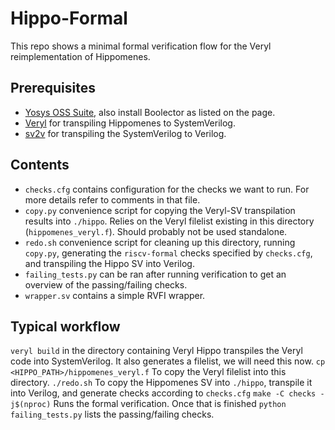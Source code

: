 # Hippo-Formal
This repo shows a minimal formal verification flow for the Veryl reimplementation of Hippomenes.

## Prerequisites
- [Yosys OSS Suite](https://yosyshq.readthedocs.io/projects/sby/en/latest/install.html), also install Boolector as listed on the page.
- [Veryl](https://veryl-lang.org/install/) for transpiling Hippomenes to SystemVerilog.
- [sv2v](https://github.com/zachjs/sv2v) for transpiling the SystemVerilog to Verilog.
## Contents
- `checks.cfg` contains configuration for the checks we want to run. For more details refer to comments in that file.
- `copy.py` convenience script for copying the Veryl-SV transpilation results into `./hippo`. Relies on the Veryl filelist existing in this directory (`hippomenes_veryl.f`). Should probably not be used standalone.
- `redo.sh` convenience script for cleaning up this directory, running `copy.py`, generating the `riscv-formal` checks specified by `checks.cfg`, and transpiling the Hippo SV into Verilog.
- `failing_tests.py` can be ran after running verification to get an overview of the passing/failing checks.
- `wrapper.sv` contains a simple RVFI wrapper.

## Typical workflow

```veryl build```
in the directory containing Veryl Hippo transpiles the Veryl code into SystemVerilog. It also generates a filelist, we will need this now.
``` cp <HIPPO_PATH>/hippomenes_veryl.f ```
To copy the Veryl filelist into this directory.
``` ./redo.sh ```
To copy the Hippomenes SV into `./hippo`, transpile it into Verilog, and generate checks according to `checks.cfg`
``` make -C checks -j$(nproc) ```
Runs the formal verification.
Once that is finished
``` python failing_tests.py ```
lists the passing/failing checks.

